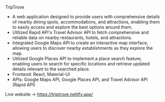 TripTrove

- A web application designed to provide users with comprehensive details of nearby dining spots, accommodations, and attractions, enabling them to easily access and 
 explore the best options around them.
- Utilized Rapid API's Travel Advisor API to fetch comprehensive and reliable data on nearby restaurants, hotels, and attractions.
- Integrated Google Maps API to create an interactive map interface, allowing users to discover nearby establishments as they explore the map.
- Utilized Google Places API to implement a place search feature, enabling users to search for specific 
 locations and retrieve updated details relevant to the searched place.
- Frontend: React, Material-UI
- APIs: Google Maps API, Google Places API, and Travel Advisor API (Rapid API)

Live website -> https://triptrove.netlify.app/
